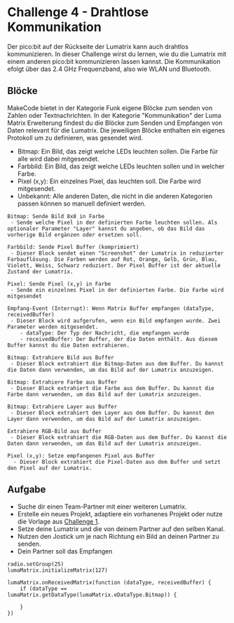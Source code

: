 # Challenge 4 - Drahtlose Kommunikation
Der pico:bit auf der Rückseite der Lumatrix kann auch drahtlos kommunizieren. In dieser Challenge wirst du lernen, wie du die Lumatrix mit einem anderen pico:bit kommunizieren lassen kannst. Die Kommunikation efolgt über das 2.4 GHz Frequenzband, also wie WLAN und Bluetooth. 

## Blöcke
MakeCode bietet in der Kategorie Funk eigene Blöcke zum senden von Zahlen oder Textnachrichten. In der Kategorie "Kommunikation" der Luma Matrix Erweiterung findest du die Blöcke zum Senden und Empfangen von Daten relevant für die Lumatrix. Die jeweiligen Blöcke enthalten ein eigenes Protokoll um zu definieren, was gesendet wird. 
 - Bitmap: Ein Bild, das zeigt welche LEDs leuchten sollen. Die Farbe für alle wird dabei mitgesendet.
 - Farbbild: Ein Bild, das zeigt welche LEDs leuchten sollen und in welcher Farbe.
 - Pixel (x,y): Ein einzelnes Pixel, das leuchten soll. Die Farbe wird mitgesendet.
 - Unbekannt: Alle anderen Daten, die nicht in die anderen Kategorien passen können so manuell definiert werden.

```admonish info title="Erläuterung zum Senden" collapsible=true
Bitmap: Sende Bild 8x8 in Farbe
 - Sende welche Pixel in der definierten Farbe leuchten sollen. Als optionaler Parameter "Layer" kannst du angeben, ob das Bild das vorherige Bild ergänzen oder ersetzen soll.

Farbbild: Sende Pixel Buffer (komprimiert)
 - Dieser Block sendet einen "Screenshot" der Lumatrix in reduzierter Farbauflösung. Die Farben werden auf Rot, Orange, Gelb, Grün, Blau, Violett, Weiss, Schwarz reduziert. Der Pixel Buffer ist der aktuelle Zustand der Lumatrix.

Pixel: Sende Pixel (x,y) in Farbe
 - Sende ein einzelnes Pixel in der definierten Farbe. Die Farbe wird mitgesendet

```

```admonish info title="Erläuterung zum Empfangen" collapsible=true
Empfang-Event (Interrupt): Wenn Matrix Buffer empfangen (dataType, receivedBuffer)
 - Dieser Block wird aufgerufen, wenn ein Bild empfangen wurde. Zwei Parameter werden mitgesendet.
    - dataType: Der Typ der Nachricht, die empfangen wurde
    - receivedBuffer: Der Buffer, der die Daten enthält. Aus diesem Buffer kannst du die Daten extrahieren.

Bitmap: Extrahiere Bild aus Buffer
 - Dieser Block extrahiert die Bitmap-Daten aus dem Buffer. Du kannst die Daten dann verwenden, um das Bild auf der Lumatrix anzuzeigen.

Bitmap: Extrahiere Farbe aus Buffer
 - Dieser Block extrahiert die Farbe aus dem Buffer. Du kannst die Farbe dann verwenden, um das Bild auf der Lumatrix anzuzeigen.

Bitmap: Extrahiere Layer aus Buffer
 - Dieser Block extrahiert den Layer aus dem Buffer. Du kannst den Layer dann verwenden, um das Bild auf der Lumatrix anzuzeigen.

Extrahiere RGB-Bild aus Buffer
 - Dieser Block extrahiert die RGB-Daten aus dem Buffer. Du kannst die Daten dann verwenden, um das Bild auf der Lumatrix anzuzeigen.

Pixel (x,y): Setze empfangenen Pixel aus Buffer
  - Dieser Block extrahiert die Pixel-Daten aus dem Buffer und setzt den Pixel auf der Lumatrix.
```

## Aufgabe
 - Suche dir einen Team-Partner mit einer weiteren Lumatrix.
 - Erstelle ein neues Projekt, adaptiere ein vorhanenes Projekt oder nutze die Vorlage aus [Challenge 1](https://makecode.microbit.org/S20868-92452-49202-31290).
 - Setze deine Lumatrix und die von deinem Partner auf den selben Kanal.
 - Nutzen den Jostick um je nach Richtung ein Bild an deinen Partner zu senden.
 - Dein Partner soll das Empfangen 


```blocks
radio.setGroup(25)
lumaMatrix.initializeMatrix(127)

lumaMatrix.onReceivedMatrix(function (dataType, receivedBuffer) {
    if (dataType == lumaMatrix.getDataType(lumaMatrix.eDataType.Bitmap)) {
    	
    }
})
```




<script src="../assets/js/gh-pages-embed.js"></script><script>makeCodeRender("https://makecode.microbit.org/", "ines-hpmm/pxt-luma-matrix");</script>
